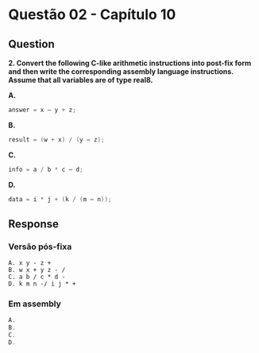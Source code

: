 # Questão 02 - Capítulo 10

## Question

**<p>2. Convert the following C-like arithmetic instructions into post-fix form and then
write the corresponding assembly language instructions. Assume that all variables are of type real8.</p>**

**A.**
 ```c
answer = x – y + z;
```
**B.**
 ```c
result = (w + x) / (y – z);
```
**C.**
 ```c
info = a / b * c – d;
```
**D.**
 ```c
data = i * j + (k / (m – n));
```


## Response
### Versão pós-fixa
```
A. x y - z +
B. w x + y z - /
C. a b / c * d -
D. k m n -/ i j * +
```
### Em assembly
```asm
A.
B.
C.
D.
```
